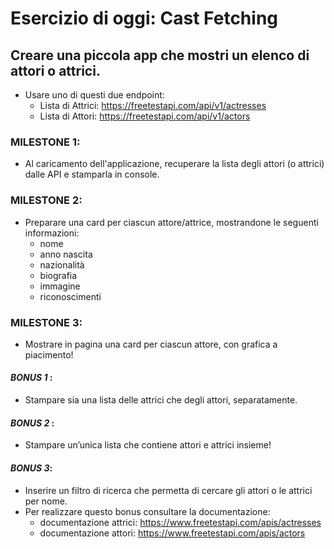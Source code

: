 



# Esercizio di oggi: Cast Fetching

## Creare una piccola app che mostri un elenco di attori o attrici.

 - Usare uno di questi due endpoint:
   - Lista di Attrici:   https://freetestapi.com/api/v1/actresses
   - Lista di Attori:  https://freetestapi.com/api/v1/actors

### MILESTONE 1: 
 - Al caricamento dell'applicazione, recuperare la lista degli attori (o attrici) dalle API e stamparla in console.

### MILESTONE 2:
 - Preparare una card per ciascun attore/attrice, mostrandone le seguenti informazioni:
   - nome
   - anno nascita
   - nazionalità
   - biografia
   - immagine
   - riconoscimenti

### MILESTONE 3:
- Mostrare in pagina una card per ciascun attore, con grafica a piacimento!

#### *BONUS 1* :
 - Stampare sia una lista delle attrici che degli attori, separatamente.

#### *BONUS 2* :
 - Stampare un’unica lista che contiene attori e attrici insieme!

#### *BONUS 3*:
 - Inserire un filtro di ricerca che permetta di cercare gli attori o le attrici per nome.
 - Per realizzare questo bonus consultare la documentazione:
   - documentazione attrici: https://www.freetestapi.com/apis/actresses
   - documentazione attori: https://www.freetestapi.com/apis/actors
